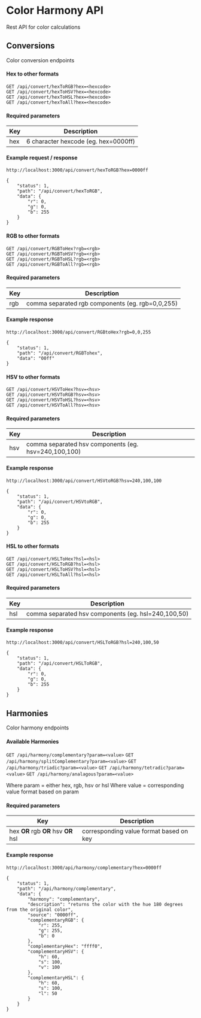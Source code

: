 # Color Harmony API

Rest API for color calculations

## Conversions

Color conversion endpoints

#### Hex to other formats
`GET /api/convert/hexToRGB?hex=<hexcode>`<br>
`GET /api/convert/hexToHSV?hex=<hexcode>`<br>
`GET /api/convert/hexToHSL?hex=<hexcode>`<br>
`GET /api/convert/hexToAll?hex=<hexcode>`

#### Required parameters

| Key      | Description   |
| ------------- |-------------  |
| hex       | 6 character hexcode (eg. hex=0000ff)  |

#### Example request / response
`http://localhost:3000/api/convert/hexToRGB?hex=0000ff`
```
{
    "status": 1,
    "path": "/api/convert/hexToRGB",
    "data": {
        "r": 0,
        "g": 0,
        "b": 255
    }
}
```

#### RGB to other formats
`GET /api/convert/RGBToHex?rgb=<rgb>`<br>
`GET /api/convert/RGBToHSV?rgb=<rgb>`<br>
`GET /api/convert/RGBToHSL?rgb=<rgb>`<br>
`GET /api/convert/RGBToAll?rgb=<rgb>`

#### Required parameters

| Key      | Description   |
| ------------- |-------------  |
| rgb       | comma separated rgb components (eg. rgb=0,0,255)  |

#### Example response
`http://localhost:3000/api/convert/RGBtoHex?rgb=0,0,255`
```
{
    "status": 1,
    "path": "/api/convert/RGBTohex",
    "data": "00ff"
}
```

#### HSV to other formats
`GET /api/convert/HSVToHex?hsv=<hsv>`<br>
`GET /api/convert/HSVToRGB?hsv=<hsv>`<br>
`GET /api/convert/HSVToHSL?hsv=<hsv>`<br>
`GET /api/convert/HSVToAll?hsv=<hsv>`

#### Required parameters

| Key      | Description   |
| ------------- |-------------  |
| hsv       | comma separated hsv components (eg. hsv=240,100,100)  |

#### Example response
`http://localhost:3000/api/convert/HSVtoRGB?hsv=240,100,100`
```
{
    "status": 1,
    "path": "/api/convert/HSVtoRGB",
    "data": {
        "r": 0,
        "g": 0,
        "b": 255
    }
}
```

#### HSL to other formats
`GET /api/convert/HSLToHex?hsl=<hsl>`<br>
`GET /api/convert/HSLToRGB?hsl=<hsl>`<br>
`GET /api/convert/HSLToHSV?hsl=<hsl>`<br>
`GET /api/convert/HSLToAll?hsl=<hsl>`

#### Required parameters

| Key      | Description   |
| ------------- |-------------  |
| hsl       | comma separated hsv components (eg. hsl=240,100,50)  |

#### Example response
`http://localhost:3000/api/convert/HSLToRGB?hsl=240,100,50`
```
{
    "status": 1,
    "path": "/api/convert/HSLToRGB",
    "data": {
        "r": 0,
        "g": 0,
        "b": 255
    }
}
```

## Harmonies

Color harmony endpoints

#### Available Harmonies 
`GET /api/harmony/complementary?param=<value>`
`GET /api/harmony/splitComplementary?param=<value>`
`GET /api/harmony/triadic?param=<value>`
`GET /api/harmony/tetradic?param=<value>`
`GET /api/harmony/analagous?param=<value>`

Where param = either hex, rgb, hsv or hsl
Where value = corresponding value format based on param

#### Required parameters

| Key      | Description   |
| ------------- |-------------  |
| hex **OR** rgb **OR** hsv **OR** hsl  | corresponding value format based on key  |

#### Example response
`http://localhost:3000/api/harmony/complementary?hex=0000ff`
```
{
    "status": 1,
    "path": "/api/harmony/complementary",
    "data": {
        "harmony": "complementary",
        "description": "returns the color with the hue 180 degrees from the original color",
        "source": "0000ff",
        "complementaryRGB": {
            "r": 255,
            "g": 255,
            "b": 0
        },
        "complementaryHex": "ffff0",
        "complementaryHSV": {
            "h": 60,
            "s": 100,
            "v": 100
        },
        "complementaryHSL": {
            "h": 60,
            "s": 100,
            "l": 50
        }
    }
}
```